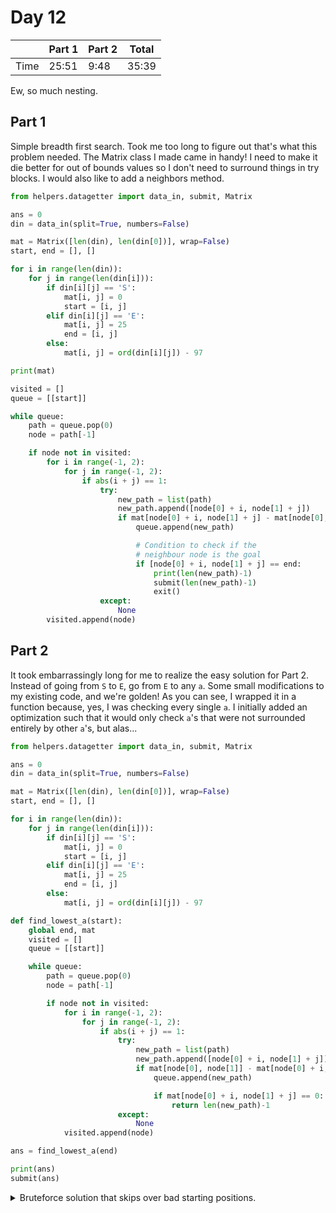 # Day 12

| | Part 1 | Part 2 | Total |
|---|---|---|---|
|Time|25:51|9:48|35:39|

Ew, so much nesting.

## Part 1

Simple breadth first search. Took me too long to figure out that's what this problem needed. The Matrix class I made came in handy! I need to make it die better for out of bounds values so I don't need to surround things in try blocks. I would also like to add a neighbors method.

```python
from helpers.datagetter import data_in, submit, Matrix

ans = 0
din = data_in(split=True, numbers=False)

mat = Matrix([len(din), len(din[0])], wrap=False)
start, end = [], []

for i in range(len(din)):
    for j in range(len(din[i])):
        if din[i][j] == 'S':
            mat[i, j] = 0
            start = [i, j]
        elif din[i][j] == 'E':
            mat[i, j] = 25
            end = [i, j]
        else:
            mat[i, j] = ord(din[i][j]) - 97

print(mat)

visited = []
queue = [[start]]

while queue:
    path = queue.pop(0)
    node = path[-1]

    if node not in visited:
        for i in range(-1, 2):
            for j in range(-1, 2):
                if abs(i + j) == 1:
                    try:
                        new_path = list(path)
                        new_path.append([node[0] + i, node[1] + j])
                        if mat[node[0] + i, node[1] + j] - mat[node[0], node[1]] <= 1:
                            queue.append(new_path)

                            # Condition to check if the
                            # neighbour node is the goal
                            if [node[0] + i, node[1] + j] == end:
                                print(len(new_path)-1)
                                submit(len(new_path)-1)
                                exit()
                    except:
                        None
        visited.append(node)
```

## Part 2

It took embarrassingly long for me to realize the easy solution for Part 2. Instead of going from `S` to `E`, go from `E` to any `a`. Some small modifications to my existing code, and we're golden! As you can see, I wrapped it in a function because, yes, I was checking every single `a`. I initially added an optimization such that it would only check `a`'s that were not surrounded entirely by other `a`'s, but alas...

```python
from helpers.datagetter import data_in, submit, Matrix

ans = 0
din = data_in(split=True, numbers=False)

mat = Matrix([len(din), len(din[0])], wrap=False)
start, end = [], []

for i in range(len(din)):
    for j in range(len(din[i])):
        if din[i][j] == 'S':
            mat[i, j] = 0
            start = [i, j]
        elif din[i][j] == 'E':
            mat[i, j] = 25
            end = [i, j]
        else:
            mat[i, j] = ord(din[i][j]) - 97

def find_lowest_a(start):
    global end, mat
    visited = []
    queue = [[start]]

    while queue:
        path = queue.pop(0)
        node = path[-1]

        if node not in visited:
            for i in range(-1, 2):
                for j in range(-1, 2):
                    if abs(i + j) == 1:
                        try:
                            new_path = list(path)
                            new_path.append([node[0] + i, node[1] + j])
                            if mat[node[0], node[1]] - mat[node[0] + i, node[1] + j] <= 1:
                                queue.append(new_path)

                                if mat[node[0] + i, node[1] + j] == 0:
                                    return len(new_path)-1
                        except:
                            None
            visited.append(node)

ans = find_lowest_a(end)

print(ans)
submit(ans)
```

<details>
    <summary>Bruteforce solution that skips over bad starting positions.</summary>
    
    It only checks `if max(neighbors) != 0 and min(neighbors) <= 1`.

```python
ans = 1000
for pos, item in mat:
    try:
        if item == 0:
            neighbors = []
            for i in range(-1, 2):
                for j in range(-1, 2):
                    if abs(i + j) == 1:
                        try:
                            neighbors.append(mat[pos[0]+i, pos[1]+j])
                        except:
                            None
            if max(neighbors) != 0 and min(neighbors) <= 1:
                ans = min(ans, find_lowest_a(pos))
                print(pos, ans)
    except:
        None

print(ans)
```
</details>
